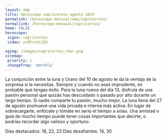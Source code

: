 ```yaml
---
layout: amp
title: Horoscopo capricornio agosto 2019 
permalink: /horoscopo-mensual/amp/capricornio/
normallink: /horoscopo-mensual/capricornio/
home: FALSE
horoscopo:
 signo: capricornio
 video: yrOYroYiJZ4

ogimg: /images/capricornio_char.png
sitemap:
 priority: 1
 changefreq: 'monthly'
---
```



La conjunción entre la luna y Urano del 10 de agosto te da la ventaja de la sorpresa si la necesitas. Siempre y cuando no seas imprudente, es probable que tengas éxito. Para la luna nueva del día 13, disfruta de una pasión personal que quizás has descuidado o pasado por alto durante un largo tiempo. Si nadie comparte tu pasión, mucho mejor. La luna llena del 27 de agosto promueve una vida privada e interna más activa. En lugar de sobrecargarte, enfócate y tómate en serio el tiempo a solas. Una amistad o guía de mucho tiempo puede tener cosas importantes que decirte, o podrías recordar algo valioso y oportuno. 

Días destacados: 18, 22, 23
Días desafiantes: 14, 30